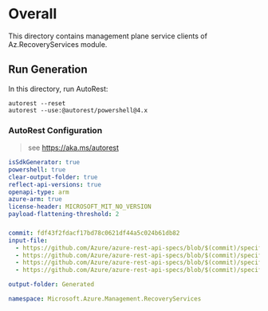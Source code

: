 # Overall
This directory contains management plane service clients of Az.RecoveryServices module.

## Run Generation
In this directory, run AutoRest:
```
autorest --reset
autorest --use:@autorest/powershell@4.x
```

### AutoRest Configuration
> see https://aka.ms/autorest
``` yaml
isSdkGenerator: true
powershell: true
clear-output-folder: true
reflect-api-versions: true
openapi-type: arm
azure-arm: true
license-header: MICROSOFT_MIT_NO_VERSION
payload-flattening-threshold: 2
```

###
``` yaml
commit: fdf43f2fdacf17bd78c0621df44a5c024b61db82
input-file:
  - https://github.com/Azure/azure-rest-api-specs/blob/$(commit)/specification/recoveryservices/resource-manager/Microsoft.RecoveryServices/stable/2023-02-01/registeredidentities.json
  - https://github.com/Azure/azure-rest-api-specs/blob/$(commit)/specification/recoveryservices/resource-manager/Microsoft.RecoveryServices/stable/2023-02-01/replicationusages.json
  - https://github.com/Azure/azure-rest-api-specs/blob/$(commit)/specification/recoveryservices/resource-manager/Microsoft.RecoveryServices/stable/2023-02-01/vaults.json
  - https://github.com/Azure/azure-rest-api-specs/blob/$(commit)/specification/recoveryservices/resource-manager/Microsoft.RecoveryServices/stable/2023-02-01/vaultusages.json

output-folder: Generated

namespace: Microsoft.Azure.Management.RecoveryServices
```